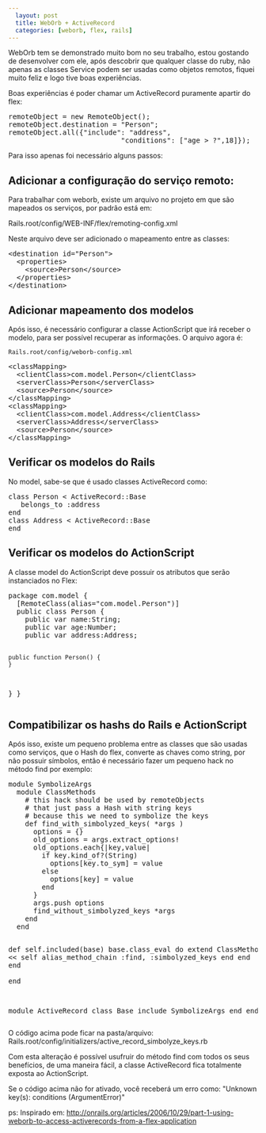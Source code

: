 ```yaml
---
  layout: post
  title: WebOrb + ActiveRecord
  categories: [weborb, flex, rails]
---
```


WebOrb tem se demonstrado muito bom no seu trabalho, estou gostando de desenvolver com ele, após descobrir que qualquer classe do ruby, não apenas as classes Service podem ser usadas como objetos remotos, fiquei muito feliz e logo tive boas experiências.

Boas experiências é poder chamar um ActiveRecord puramente apartir do flex:

<div><pre class="prettyprint">
remoteObject = new RemoteObject();
remoteObject.destination = "Person";
remoteObject.all({"include": "address", 
                           "conditions": ["age > ?",18]});
</pre></div>

Para isso apenas foi necessário alguns passos:

## Adicionar a configuração do serviço remoto:

Para trabalhar com weborb, existe um arquivo no projeto em que são mapeados os serviços, por padrão está em:

   Rails.root/config/WEB-INF/flex/remoting-config.xml

Neste arquivo deve ser adicionado o mapeamento entre as classes:

<div><pre class="prettyprint">
&lt;destination id="Person"&gt;
  &lt;properties&gt;
    &lt;source&gt;Person&lt;/source&gt;
  &lt;/properties&gt;
&lt;/destination&gt;
</pre></div>

## Adicionar mapeamento dos modelos

Após isso, é necessário configurar a classe ActionScript que irá receber o modelo, para ser possível recuperar as informações. O arquivo agora é:

    Rails.root/config/weborb-config.xml

<div><pre class="prettyprint">
&lt;classMapping&gt;
  &lt;clientClass&gt;com.model.Person&lt;/clientClass&gt;
  &lt;serverClass&gt;Person&lt;/serverClass&gt;
  &lt;source&gt;Person&lt;/source&gt;
&lt;/classMapping&gt;
&lt;classMapping&gt;
  &lt;clientClass&gt;com.model.Address&lt;/clientClass&gt;
  &lt;serverClass&gt;Address&lt;/serverClass&gt;
  &lt;source&gt;Person&lt;/source&gt;
&lt;/classMapping&gt;
</pre></div>

## Verificar os modelos do Rails

No model, sabe-se que é usado classes ActiveRecord como:

<div><pre class="prettyprint">
class Person &lt; ActiveRecord::Base
   belongs_to :address
end
class Address &lt; ActiveRecord::Base
end
</pre></div>

## Verificar os modelos do ActionScript

A classe model do ActionScript deve possuir os atributos que serão instanciados no Flex:

<div><pre class="prettyprint">
package com.model {
  [RemoteClass(alias="com.model.Person")]
  public class Person {
    public var name:String;
    public var age:Number;
    public var address:Address;
    
    public function Person() {
    }
  }
}
</pre></div>

## Compatibilizar os hashs do Rails e ActionScript 

Após isso, existe um pequeno problema entre as classes que são usadas como serviços, que o Hash do flex, converte as chaves como string, por não possuir símbolos, então é necessário fazer um pequeno hack no método find por exemplo:

<div><pre class="prettyprint">
module SymbolizeArgs 
  module ClassMethods
    # this hack should be used by remoteObjects 
    # that just pass a Hash with string keys
    # because this we need to symbolize the keys
    def find_with_simbolyzed_keys( *args ) 
      options = {}
      old_options = args.extract_options!
      old_options.each{|key,value|
        if key.kind_of?(String) 
          options[key.to_sym] = value 
        else
          options[key] = value
        end
      }
      args.push options
      find_without_simbolyzed_keys *args
    end
  end

  def self.included(base)
    base.class_eval do
      extend ClassMethods
      class &lt;&lt; self
        alias_method_chain :find, :simbolyzed_keys
      end
    end
  end  
end

module ActiveRecord
  class Base
    include SymbolizeArgs
  end
end
</pre></div>

O código acima pode ficar na pasta/arquivo: Rails.root/config/initializers/active\_record\_simbolyze\_keys.rb

Com esta alteração é possível usufruir do método find com todos os seus benefícios, de uma maneira fácil, a classe ActiveRecord fica totalmente exposta ao ActionScript.

Se o código acima não for ativado, você receberá um erro como: "Unknown key(s): conditions (ArgumentError)" 

ps: Inspirado em: <http://onrails.org/articles/2006/10/29/part-1-using-weborb-to-access-activerecords-from-a-flex-application>


